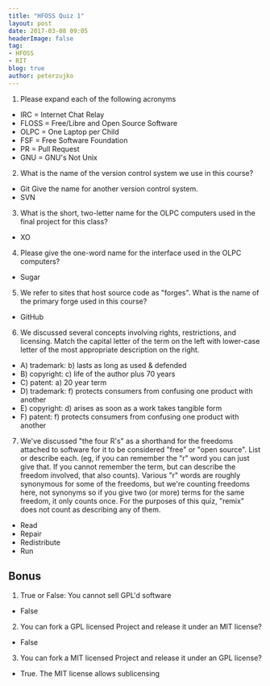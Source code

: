 ```yaml
---
title: "HFOSS Quiz 1"
layout: post
date: 2017-03-08 09:05
headerImage: false
tag:
- HFOSS
- RIT
blog: true
author: peterzujko
---
```

1. Please expand each of the following acronyms
  * IRC = Internet Chat Relay
  * FLOSS = Free/Libre and Open Source Software
  * OLPC = One Laptop per Child
  * FSF = Free Software Foundation
  * PR = Pull Request
  * GNU = GNU's Not Unix

2. What is the name of the version control system we use in this course? 
  * Git
 Give the name for another version control system. 
  * SVN

3. What is the short, two-letter name for the OLPC computers used in the final project for this class?
  * XO

4. Please give the one-word name for the interface used in the OLPC computers?
  * Sugar

5. We refer to sites that host source code as "forges". What is the name of the primary forge used in this course?
  * GitHub

6. We discussed several concepts involving rights, restrictions, and licensing. Match the capital letter of the term on the left with lower-case letter of the most appropriate description on the right.
  * A) trademark: b) lasts as long as used & defended
  * B) copyright: c) life of the author plus 70 years
  * C) patent: a) 20 year term
  * D) trademark:  f) protects consumers from confusing one product with another 
  * E) copyright: d) arises as soon as a work takes tangible form
  * F) patent: f) protects consumers from confusing one product with another
7. We've discussed "the four R's" as a shorthand for the freedoms attached to software for it to be considered "free" or "open source". List or describe each. (eg, if you can remember the "r" word you can just give that. If you cannot remember the term, but can describe the freedom involved, that also counts). Various "r" words are roughly synonymous for some of the freedoms, but we're counting freedoms here, not synonyms so if you give two (or more) terms for the same freedom, it only counts once. For the purposes of this quiz, "remix" does not count as describing any of them.
  * Read
  * Repair
  * Redistribute
  * Run

## Bonus
1. True or False: You cannot sell GPL'd software
  * False
2. You can fork a GPL licensed Project and release it under an MIT license?
  * False
3. You can fork a MIT licensed Project and release it under an GPL license?
  * True. The MIT license allows sublicensing 

